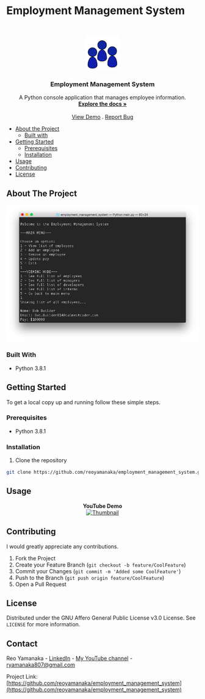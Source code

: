 <!--
***Thank you for checking out my project. I am open to any suggestions for improvement.
***Please fork the repository and create a pull request or open an issue with the
***tag "improvement".
-->

# Employment Management System

<br />
<p align="center">
  <a href="https://github.com/reoyamanaka/employment_management_system.git">
    <img src="images/employment_management.gif" alt="Logo" width="90" height="90">
  </a>

  <h3 align="center">Employment Management System</h3>

  <p align="center">
    A Python console application that manages employee information.
    <br />
    <a href="https://github.com/reoyamanaka/employment_management_system.git"><strong>Explore the docs »</strong></a>
    <br />
    <br />
    <a href="https://youtu.be/Fbn39S_3wMo" target="_blank">View Demo</a>
    .
    <a href="https://github.com/reoyamanaka/employment_management_system/issues">Report Bug</a>
  </p>
</p>

<!-- Table of Contents -->

* [About the Project](#about-the-project)
  * [Built with](#built-with)
* [Getting Started](#getting-started)
  * [Prerequisites](#prerequisites)
  * [Installation](#installation)
* [Usage](#usage)
* [Contributing](#contributing)
* [License](#license)


## About The Project
<p align="center">
  <img src="images/employment_management.png">
</p>

### Built With

* Python 3.8.1

## Getting Started

To get a local copy up and running follow these simple steps.

### Prerequisites

* Python 3.8.1

### Installation

1. Clone the repository
```sh
git clone https://github.com/reoyamanaka/employment_management_system.git
```

## Usage

<div align="center">
  <strong>YouTube Demo</strong><br>
  <a href="https://youtu.be/Fbn39S_3wMo" target="_blank">
    <img src="http://i3.ytimg.com/vi/Fbn39S_3wMo/hqdefault.jpg" alt="Thumbnail">
  </a>
</div>

## Contributing

I would greatly appreciate any contributions.

1. Fork the Project
2. Create your Feature Branch (`git checkout -b feature/CoolFeature`)
3. Commit your Changes (`git commit -m 'Added some CoolFeature'`)
4. Push to the Branch (`git push origin feature/CoolFeature`)
5. Open a Pull Request


## License

Distributed under the GNU Affero General Public License v3.0 License. See `LICENSE` for more information.


## Contact

Reo Yamanaka - [LinkedIn](https://www.linkedin.com/in/reo-yamanaka-7a2289119/) - [My YouTube channel](https://www.youtube.com/channel/UCBwqp_MEM2XcSnq7kRvOB3A) - ryamanaka807@gmail.com

Project Link: [https://github.com/reoyamanaka/employment_management_system](https://github.com/reoyamanaka/employment_management_system)

